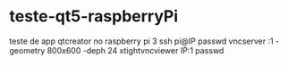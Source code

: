 # teste-qt5-raspberryPi
teste de app qtcreator no raspberry pi 3
ssh pi@IP  passwd
vncserver :1 -geometry 800x600 -deph 24
xtightvncviewer IP:1 
passwd

